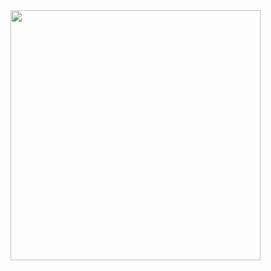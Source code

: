 <img src="https://wakatime.com/share/@947727b2-12b3-4256-a066-7aaf72996c6e/08aefc61-3f63-4fee-a563-bfa1a3723469.svg" height="400"> 

